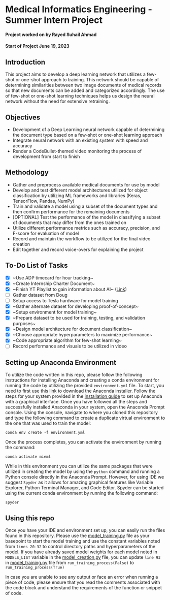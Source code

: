 # Medical Informatics Engineering - Summer Intern Project

#### Project worked on by **Rayed Suhail Ahmad**
#### Start of Project **June 19, 2023**

## Introduction
This project aims to develop a deep learning network that utilizes a few-shot or one-shot approach to training. This network should be capable of determining similarities between two image documents of medical records so that new documents can be added and categorized accordingly. The use of few-shot or one-shot learning techniques helps us design the neural network without the need for extensive retraining.

## Objectives
- Development of a Deep Learning neural network capable of determining the document type based on a few-shot or one-shot learning approach
- Integrate neural network with an existing system with speed and accuracy
- Render a CodeBullet-themed video monitoring the process of development from start to finish

## Methodology
- Gather and preprocess available medical documents for use by model
- Develop and test different model architectures utilized for object classification by utilizing ML frameworks and libraries (Keras, TensorFlow, Pandas, NumPy)
- Train and validate a model using a subset of the document types and then confirm performance for the remaining documents
- [OPTIONAL] Test the performance of the model in classifying a subset of documents that may differ from the ones trained on
- Utilize different performance metrics such as accuracy, precision, and F-score for evaluation of model
- Record and maintain the workflow to be utilized for the final video creation
- Edit together and record voice-overs for explaining the project

## To-Do List of Tasks
- [x] ~Use ADP timecard for hour tracking~
- [x] ~Create Internship Charter Document~
- [x] ~Finish YT Playlist to gain information about AI~ ([Link](https://www.youtube.com/playlist?list=PLuIoQNgtU5vq1tJWHngx91N5ndkHpT2Mg))
- [ ] Gather dataset from Doug
- [ ] Setup access to Tesla hardware for model training
- [x] ~Gather alternate dataset for developing proof-of-concept~
- [x] ~Setup environment for model training~
- [x] ~Prepare dataset to be used for training, testing, and validation purposes~
- [x] ~Design model architecture for document classification~
- [x] ~Choose appropriate hyperparameters to maximize performance~
- [x] ~Code appropriate algorithm for few-shot learning~
- [ ] Record performance and visuals to be utilized in video

## Setting up Anaconda Environment
To utilize the code written in this repo, please follow the following instructions for installing Anaconda and creating a conda environment for running the code by utilizing the provided `environment.yml` file. To start, you need to first use this [link](https://www.anaconda.com/download) to download the Anaconda installer. Follow the steps for your system provided in the [installation guide](https://docs.anaconda.com/free/anaconda/install/index.html) to set up Anaconda with a graphical interface. Once you have followed all the steps and successfully installed Anaconda in your system, open the Anaconda Prompt console. Using the console, navigate to where you cloned this repository and type the following command to create a duplicate virtual environment to the one that was used to train the model:

`conda env create -f environment.yml`

Once the process completes, you can activate the environment by running the command:

`conda activate mieml`

While in this environment you can utilize the same packages that were utilized in creating the model by using the `python` command and running a Python console directly in the Anaconda Prompt. However, for using IDE we suggest `Spyder` as it allows for amazing graphical features like Variable Explorer, Python Terminal Manager, and Code Editor. Spyder can be started using the current conda environment by running the following command:

`spyder`

## Using this repo
Once you have your IDE and environment set up, you can easily run the files found in this repository. Please use the [model_training.py](script/model_training.py) file as your basepoint to start the model training and use the constant variables noted from `lines 20-32` to control directory paths and hyperparameters of the model. If you have already saved model weights for each model noted in `MODELS_LIST` variable in the [model_creation.py](script/model_creation.py) file, you can update `line 93` in [model_training.py](script/model_training.py) file from `run_training_process(False)` to `run_training_process(True)`

In case you are unable to see any output or face an error when running a piece of code, please ensure that you read the comments associated with the code block and understand the requirements of the function or snippet of code.